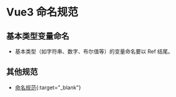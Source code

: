# Vue3 命名规范

## 基本类型变量命名

- 基本类型（如字符串、数字、布尔值等）的变量命名要以 Ref 结尾。

## 其他规范

- [命名规范](/efficiency/namingStyle/js.md){:target="_blank"} 